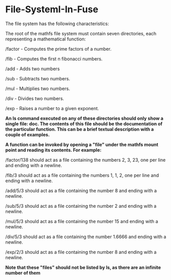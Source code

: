 # File-SystemI-In-Fuse

The file system has the following characteristics:

The root of the mathfs file system must contain seven directories, each representing a mathematical function:

/factor - Computes the prime factors of a number.

/fib - Computes the first n fibonacci numbers.

/add - Adds two numbers

/sub - Subtracts two numbers.

/mul - Multiplies two numbers.

/div - Divides two numbers.

/exp - Raises a number to a given exponent.



**An ls command executed on any of these directories should only show a single file: doc. The contents of this file should be the documentation of the particular function. This can be a brief textual description with a couple of examples.**



**A function can be invoked by opening a "file" under the mathfs mount point and reading its contents. For example:**



/factor/138 should act as a file containing the numbers 2, 3, 23, one per line and ending with a newline.

/fib/3 should act as a file containing the numbers 1, 1, 2, one per line and ending with a newline.

/add/5/3 should act as a file containing the number 8 and ending with a newline.

/sub/5/3 should act as a file containing the number 2 and ending with a newline.

/mul/5/3 should act as a file containing the number 15 and ending with a newline.

/div/5/3 should act as a file containing the number 1.6666 and ending with a newline.

/exp/2/3 should act as a file containing the number 8 and ending with a newline.



**Note that these "files" should not be listed by ls, as there are an infinite number of them**
